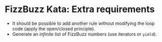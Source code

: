 # FizzBuzz Kata: Extra requirements

- It should be possible to add another rule without modifying the loop code (apply the open/closed principle).
- Generate an *infinite* list of FizzBuzz numbers (use iterators or ``yield``).
